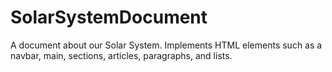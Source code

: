 # SolarSystemDocument
A document about our Solar System. Implements HTML elements such as a navbar, main, sections, articles, paragraphs, and lists.
